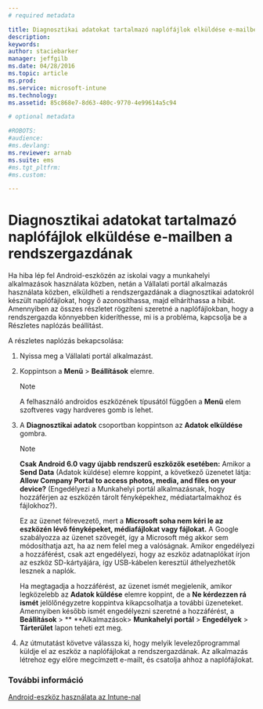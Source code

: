 ```yaml
---
# required metadata

title: Diagnosztikai adatokat tartalmazó naplófájlok elküldése e-mailben a rendszergazdának | Microsoft Intune
description:
keywords:
author: staciebarker
manager: jeffgilb
ms.date: 04/28/2016
ms.topic: article
ms.prod:
ms.service: microsoft-intune
ms.technology:
ms.assetid: 85c868e7-8d63-480c-9770-4e99614a5c94

# optional metadata

#ROBOTS:
#audience:
#ms.devlang:
ms.reviewer: arnab
ms.suite: ems
#ms.tgt_pltfrm:
#ms.custom:

---
```



# Diagnosztikai adatokat tartalmazó naplófájlok elküldése e-mailben a rendszergazdának

Ha hiba lép fel Android-eszközén az iskolai vagy a munkahelyi alkalmazások használata közben, netán a Vállalati portál alkalmazás használata közben, elküldheti a rendszergazdának a diagnosztikai adatokról készült naplófájlokat, hogy ő azonosíthassa, majd elháríthassa a hibát. Amennyiben az összes részletet rögzíteni szeretné a naplófájlokban, hogy a rendszergazda könnyebben kideríthesse, mi is a probléma, kapcsolja be a Részletes naplózás beállítást.

A részletes naplózás bekapcsolása:

1.  Nyissa meg a Vállalati portál alkalmazást.

2.  Koppintson a **Menü** &gt; **Beállítások** elemre.

    > [!NOTE] 
    > A felhasználó androidos eszközének típusától függően a **Menü** elem szoftveres vagy hardveres gomb is lehet.

3.  A **Diagnosztikai adatok** csoportban koppintson az **Adatok elküldése** gombra.

    > [!NOTE]
    > **Csak Android 6.0 vagy újabb rendszerű eszközök esetében:** Amikor a **Send Data** (Adatok küldése) elemre koppint, a következő üzenetet látja: **Allow Company Portal to access photos, media, and files on your device?** (Engedélyezi a Munkahelyi portál alkalmazásnak, hogy hozzáférjen az eszközén tárolt fényképekhez, médiatartalmakhoz és fájlokhoz?). 

    Ez az üzenet félrevezető, mert a **Microsoft soha nem kéri le az eszközén lévő fényképeket, médiafájlokat vagy fájlokat.** A Google szabályozza az üzenet szövegét, így a Microsoft még akkor sem módosíthatja azt, ha az nem felel meg a valóságnak.  Amikor engedélyezi a hozzáférést, csak azt engedélyezi, hogy az eszköz adatnaplókat írjon az eszköz SD-kártyájára, így USB-kábelen keresztül áthelyezhetők lesznek a naplók.

    Ha megtagadja a hozzáférést, az üzenet ismét megjelenik, amikor legközelebb az **Adatok küldése** elemre koppint, de a **Ne kérdezzen rá ismét** jelölőnégyzetre koppintva kikapcsolhatja a további üzeneteket.  Amennyiben később ismét engedélyezni szeretné a hozzáférést, a **Beállítások** &gt; ** **Alkalmazások&gt; **Munkahelyi portál** &gt; **Engedélyek** &gt; **Tárterület** lapon teheti ezt meg.

4.  Az útmutatást követve válassza ki, hogy melyik levelezőprogrammal küldje el az eszköz a naplófájlokat a rendszergazdának. Az alkalmazás létrehoz egy előre megcímzett e-mailt, és csatolja ahhoz a naplófájlokat.


### További információ
[Android-eszköz használata az Intune-nal](using-your-android-device-with-intune.md)

<!--HONumber=Jun16_HO1-->



